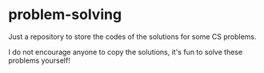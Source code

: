 # problem-solving
Just a repository to store the codes of the solutions for some CS problems.

I do not encourage anyone to copy the solutions, it's fun to solve these problems yourself!
